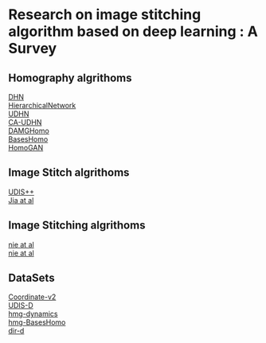 # Research on image stitching algorithm based on deep learning : A Survey

## Homography algrithoms
<a href="https://github.com/yishiliuhuasheng/deep_image_homography_estimation">DHN</a> <br />
<a href="https://github.com/TakuKaneda/HierarchicalNetwork">HierarchicalNetwork</a> <br />
<a href="https://github.com/tynguyen/unsupervisedDeepHomographyRAL2018">UDHN</a> <br />
<a href="https://github.com/JirongZhang/DeepHomography">CA-UDHN</a> <br />
<a href="https://github.com/nie-lang/Multi-Grid-Deep-Homography">DAMGHomo</a> <br />
<a href="https://github.com/megvii-research/BasesHomo">BasesHomo</a> <br />
<a href="https://github.com/megvii-research/HomoGAN">HomoGAN</a> <br />

## Image Stitch algrithoms
<a href="https://github.com/nie-lang/UDIS2">UDIS++</a> <br />
<a href="https://github.com/dut-media-lab/Image-Stitching">Jia at al</a> <br />

## Image Stitching algrithoms
<a href="https://github.com/nie-lang/DeepRectangling">nie at al</a> <br />
<a href="https://github.com/nie-lang/DeepRectangling">nie at al</a> <br />

## DataSets
<a href="https://drive.google.com/file/d/19d2ylBUPcMQBb_MNBBGl9rCAS7SU-oGm/view?usp=sharing">Coordinate-v2</a> <br />
<a href="https://github.com/nie-lang/UnsupervisedDeepImageStitching">UDIS-D</a> <br />
<a href="https://github.com/lcmhoang/hmg-dynamics">hmg-dynamics</a> <br />
<a href="https://drive.google.com/file/d/19d2ylBUPcMQBb_MNBBGl9rCAS7SU-oGm/view?usp=sharing">hmg-BasesHomo</a> <br />
<a href="https://github.com/nie-lang/DeepRectangling#dataset-dir-d">dir-d</a> <br />


